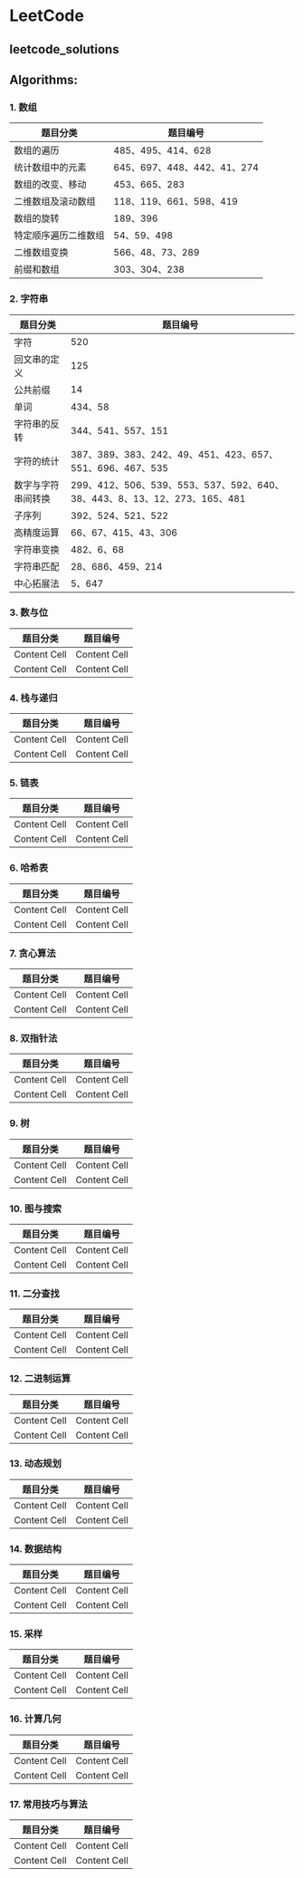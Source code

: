 # LeetCode
## leetcode_solutions



## Algorithms:
### 1. 数组
| 题目分类 | 题目编号 |
| ------------- | ------------- |
| 数组的遍历 |485、495、414、628 |
| 统计数组中的元素 |645、697、448、442、41、274 |
| 数组的改变、移动 |453、665、283 |
| 二维数组及滚动数组 | 118、119、661、598、419 |
| 数组的旋转 | 189、396 |
| 特定顺序遍历二维数组 | 54、59、498 |
| 二维数组变换 | 566、48、73、289 |
| 前缀和数组 | 303、304、238 |

### 2. 字符串
|  题目分类      |     题目编号   |
| ------------- | ------------- |
| 字符 |    520
| 回文串的定义 | 	125
| 公共前缀 | 	14
| 单词 | 	434、58
| 字符串的反转 | 	344、541、557、151
| 字符的统计 | 	387、389、383、242、49、451、423、657、551、696、467、535
| 数字与字符串间转换 | 	299、412、506、539、553、537、592、640、38、443、8、13、12、273、165、481
| 子序列 | 	392、524、521、522
| 高精度运算 | 	66、67、415、43、306
| 字符串变换 | 	482、6、68
| 字符串匹配 | 	28、686、459、214
| 中心拓展法 | 	5、647

### 3. 数与位
|  题目分类      |     题目编号   |
| ------------- | ------------- |
| Content Cell  | Content Cell  |
| Content Cell  | Content Cell  |

### 4. 栈与递归
|  题目分类      |     题目编号   |
| ------------- | ------------- |
| Content Cell  | Content Cell  |
| Content Cell  | Content Cell  |

### 5. 链表
|  题目分类      |     题目编号   |
| ------------- | ------------- |
| Content Cell  | Content Cell  |
| Content Cell  | Content Cell  |

### 6. 哈希表
|  题目分类      |     题目编号   |
| ------------- | ------------- |
| Content Cell  | Content Cell  |
| Content Cell  | Content Cell  |

### 7. 贪心算法
|  题目分类      |     题目编号   |
| ------------- | ------------- |
| Content Cell  | Content Cell  |
| Content Cell  | Content Cell  |

### 8. 双指针法
|  题目分类      |     题目编号   |
| ------------- | ------------- |
| Content Cell  | Content Cell  |
| Content Cell  | Content Cell  |

### 9. 树
|  题目分类      |     题目编号   |
| ------------- | ------------- |
| Content Cell  | Content Cell  |
| Content Cell  | Content Cell  |

### 10. 图与搜索
|  题目分类      |     题目编号   |
| ------------- | ------------- |
| Content Cell  | Content Cell  |
| Content Cell  | Content Cell  |

### 11. 二分查找
|  题目分类      |     题目编号   |
| ------------- | ------------- |
| Content Cell  | Content Cell  |
| Content Cell  | Content Cell  |

### 12. 二进制运算
|  题目分类      |     题目编号   |
| ------------- | ------------- |
| Content Cell  | Content Cell  |
| Content Cell  | Content Cell  |

### 13. 动态规划
|  题目分类      |     题目编号   |
| ------------- | ------------- |
| Content Cell  | Content Cell  |
| Content Cell  | Content Cell  |

### 14. 数据结构
|  题目分类      |     题目编号   |
| ------------- | ------------- |
| Content Cell  | Content Cell  |
| Content Cell  | Content Cell  |

### 15. 采样
|  题目分类      |     题目编号   |
| ------------- | ------------- |
| Content Cell  | Content Cell  |
| Content Cell  | Content Cell  |

### 16. 计算几何
|  题目分类      |     题目编号   |
| ------------- | ------------- |
| Content Cell  | Content Cell  |
| Content Cell  | Content Cell  |

### 17. 常用技巧与算法
|  题目分类      |     题目编号   |
| ------------- | ------------- |
| Content Cell  | Content Cell  |
| Content Cell  | Content Cell  |